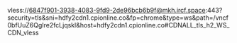 vless://6847f901-3938-4083-9fd9-2de96bcb6b9f@mkh.ircf.space:443?security=tls&sni=hdfy2cdn1.cpionline.co&fp=chrome&type=ws&path=/vncf0bfUuZ6QgIre2fcLjqskl&host=hdfy2cdn1.cpionline.co#CDNALL_tls_h2_WS_CDN_vless
